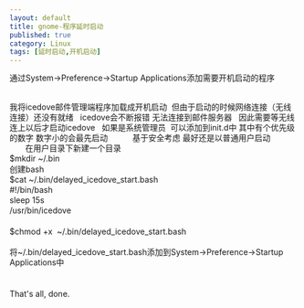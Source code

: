 ```yaml
---
layout: default
title: gnome-程序延时启动
published: true
category: Linux
tags: [延时启动,开机启动]
---
```

<div id="detail" class="detail" style="line-height: 1.3;"><p>通过System-&gt;Preference-&gt;Startup Applications添加需要开机启动的程序 &nbsp;&nbsp;<div><br></div><div>我将icedove邮件管理端程序加载成开机启动 &nbsp;但由于启动的时候网络连接（无线连接）还没有就绪 &nbsp; icedove会不断报错 无法连接到邮件服务器 &nbsp; 因此需要等无线连上以后才启动icedove &nbsp; 如果是系统管理员 &nbsp;可以添加到init.d中 其中有个优先级的数字 数字小的会最先启动 &nbsp; &nbsp; &nbsp; &nbsp; &nbsp; 基于安全考虑 最好还是以普通用户启动 &nbsp; &nbsp; &nbsp; &nbsp; &nbsp; &nbsp; &nbsp; &nbsp; &nbsp;在用户目录下新建一个目录 &nbsp;</div><div>$mkdir ~/.bin</div><div>创建bash</div><div>$cat ~/.bin/delayed_icedove_start.bash</div><div>#!/bin/bash</div><div>sleep 15s</div><div>/usr/bin/icedove</div><div><br></div><div>$chmod +x &nbsp;~/.bin/delayed_icedove_start.bash</div><div><br></div><div>将~/.bin/delayed_icedove_start.bash添加到System-&gt;Preference-&gt;Startup Applications中</div><div><br></div><div><br></div><div>That's all, done.</div></p></div>
